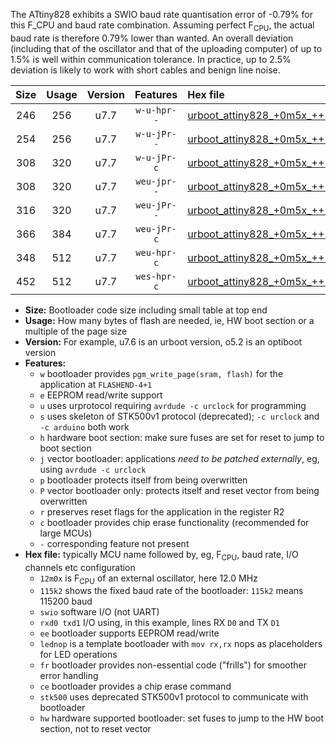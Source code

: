 The ATtiny828 exhibits a SWIO baud rate quantisation error of -0.79% for this F_CPU and baud rate combination. Assuming perfect F<sub>CPU</sub>, the actual baud rate is therefore 0.79% lower than wanted. An overall deviation (including that of the oscillator and that of the uploading computer) of up to 1.5% is well within communication tolerance. In practice, up to 2.5% deviation is likely to work with short cables and benign line noise.

|Size|Usage|Version|Features|Hex file|
|:-:|:-:|:-:|:-:|:--|
|246|256|u7.7|`w-u-hpr--`|[urboot_attiny828_+0m5x_++14k4_swio_rxc2_txc3_lednop_hw.hex](https://raw.githubusercontent.com/stefanrueger/urboot.hex/main/mcus/attiny828/external_oscillator/fcpu_+0m5x/br_++14k4/urboot_attiny828_+0m5x_++14k4_swio_rxc2_txc3_lednop_hw.hex)|
|254|256|u7.7|`w-u-jPr--`|[urboot_attiny828_+0m5x_++14k4_swio_rxc2_txc3.hex](https://raw.githubusercontent.com/stefanrueger/urboot.hex/main/mcus/attiny828/external_oscillator/fcpu_+0m5x/br_++14k4/urboot_attiny828_+0m5x_++14k4_swio_rxc2_txc3.hex)|
|308|320|u7.7|`w-u-jPr-c`|[urboot_attiny828_+0m5x_++14k4_swio_rxc2_txc3_lednop_fr_ce.hex](https://raw.githubusercontent.com/stefanrueger/urboot.hex/main/mcus/attiny828/external_oscillator/fcpu_+0m5x/br_++14k4/urboot_attiny828_+0m5x_++14k4_swio_rxc2_txc3_lednop_fr_ce.hex)|
|308|320|u7.7|`weu-jpr--`|[urboot_attiny828_+0m5x_++14k4_swio_rxc2_txc3_ee_lednop.hex](https://raw.githubusercontent.com/stefanrueger/urboot.hex/main/mcus/attiny828/external_oscillator/fcpu_+0m5x/br_++14k4/urboot_attiny828_+0m5x_++14k4_swio_rxc2_txc3_ee_lednop.hex)|
|316|320|u7.7|`weu-jPr--`|[urboot_attiny828_+0m5x_++14k4_swio_rxc2_txc3_ee.hex](https://raw.githubusercontent.com/stefanrueger/urboot.hex/main/mcus/attiny828/external_oscillator/fcpu_+0m5x/br_++14k4/urboot_attiny828_+0m5x_++14k4_swio_rxc2_txc3_ee.hex)|
|366|384|u7.7|`weu-jPr-c`|[urboot_attiny828_+0m5x_++14k4_swio_rxc2_txc3_ee_lednop_fr_ce.hex](https://raw.githubusercontent.com/stefanrueger/urboot.hex/main/mcus/attiny828/external_oscillator/fcpu_+0m5x/br_++14k4/urboot_attiny828_+0m5x_++14k4_swio_rxc2_txc3_ee_lednop_fr_ce.hex)|
|348|512|u7.7|`weu-hpr-c`|[urboot_attiny828_+0m5x_++14k4_swio_rxc2_txc3_ee_lednop_fr_ce_hw.hex](https://raw.githubusercontent.com/stefanrueger/urboot.hex/main/mcus/attiny828/external_oscillator/fcpu_+0m5x/br_++14k4/urboot_attiny828_+0m5x_++14k4_swio_rxc2_txc3_ee_lednop_fr_ce_hw.hex)|
|452|512|u7.7|`wes-hpr-c`|[urboot_attiny828_+0m5x_++14k4_swio_rxc2_txc3_ee_lednop_fr_ce_stk500_hw.hex](https://raw.githubusercontent.com/stefanrueger/urboot.hex/main/mcus/attiny828/external_oscillator/fcpu_+0m5x/br_++14k4/urboot_attiny828_+0m5x_++14k4_swio_rxc2_txc3_ee_lednop_fr_ce_stk500_hw.hex)|

- **Size:** Bootloader code size including small table at top end
- **Usage:** How many bytes of flash are needed, ie, HW boot section or a multiple of the page size
- **Version:** For example, u7.6 is an urboot version, o5.2 is an optiboot version
- **Features:**
  + `w` bootloader provides `pgm_write_page(sram, flash)` for the application at `FLASHEND-4+1`
  + `e` EEPROM read/write support
  + `u` uses urprotocol requiring `avrdude -c urclock` for programming
  + `s` uses skeleton of STK500v1 protocol (deprecated); `-c urclock` and `-c arduino` both work
  + `h` hardware boot section: make sure fuses are set for reset to jump to boot section
  + `j` vector bootloader: applications *need to be patched externally*, eg, using `avrdude -c urclock`
  + `p` bootloader protects itself from being overwritten
  + `P` vector bootloader only: protects itself and reset vector from being overwritten
  + `r` preserves reset flags for the application in the register R2
  + `c` bootloader provides chip erase functionality (recommended for large MCUs)
  + `-` corresponding feature not present
- **Hex file:** typically MCU name followed by, eg, F<sub>CPU</sub>, baud rate, I/O channels etc configuration
  + `12m0x` is F<sub>CPU</sub> of an external oscillator, here 12.0 MHz
  + `115k2` shows the fixed baud rate of the bootloader: `115k2` means 115200 baud
  + `swio` software I/O (not UART)
  + `rxd0 txd1` I/O using, in this example, lines RX `D0` and TX `D1`
  + `ee` bootloader supports EEPROM read/write
  + `lednop` is a template bootloader with `mov rx,rx` nops as placeholders for LED operations
  + `fr` bootloader provides non-essential code ("frills") for smoother error handling
  + `ce` bootloader provides a chip erase command
  + `stk500` uses deprecated STK500v1 protocol to communicate with bootloader
  + `hw` hardware supported bootloader: set fuses to jump to the HW boot section, not to reset vector
